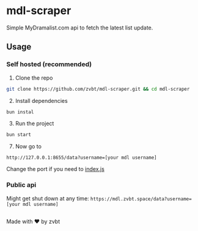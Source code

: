 # mdl-scraper

Simple MyDramalist.com api to fetch the latest list update.

## Usage

### Self hosted (recommended)

1. Clone the repo
```bash
git clone https://github.com/zvbt/mdl-scraper.git && cd mdl-scraper
```
2. Install dependencies
```bash
bun instal
```
3. Run the project
```bash
bun start
```
7. Now go to
```
http://127.0.0.1:8655/data?username=[your mdl username]
```
Change the port if you need to [index.js](/index.js#L6)

### Public api

Might get shut down at any time: `https://mdl.zvbt.space/data?username=[your mdl username]`

##
Made with ❤ by zvbt
